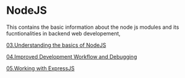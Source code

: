 # NodeJS

This contains the basic information about the node js modules and its fucntionalities in backend web developement, 

[03.Understanding the basics of NodeJS](NodeJS%20688c092426e54c1fafe829e3d08c5f8c/03%20Understanding%20the%20basics%20of%20NodeJS%2002b14140a4fe42859bacdd7c58e641b2.md)

[04.Improved Development Workflow and Debugging](NodeJS%20688c092426e54c1fafe829e3d08c5f8c/04%20Improved%20Development%20Workflow%20and%20Debugging%20b99634c02e914b18b8f2bc1037b60b7a.md)

[05.Working with ExpressJS](NodeJS%20688c092426e54c1fafe829e3d08c5f8c/05%20Working%20with%20ExpressJS%2023f91ceb6333454da5312a9bed1afbcb.md)